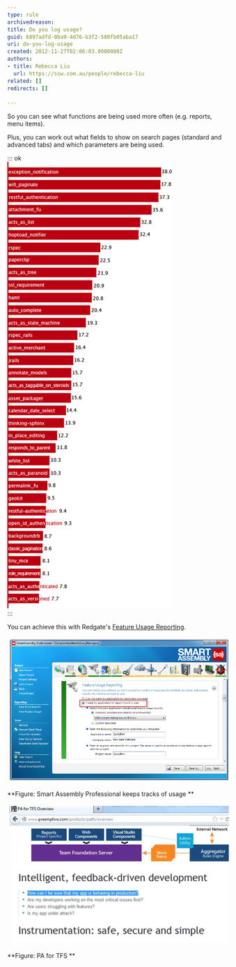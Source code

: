 ```yaml
---
type: rule
archivedreason: 
title: Do you log usage?
guid: 6897adfd-0ba9-4d76-b3f2-580fb05aba17
uri: do-you-log-usage
created: 2012-11-27T02:06:03.0000000Z
authors:
- title: Rebecca Liu
  url: https://ssw.com.au/people/rebecca-liu
related: []
redirects: []

---
```


So you can see what functions are being used more often (e.g. reports, menu items).

<!--endintro-->
 Plus, you can work out what fields to show on search pages (standard and advanced tabs) and which parameters are being used. 

::: ok  
![Figure: Keep track of what terms are searched most often](../../assets/GoodLogUsage.png)  
:::

You can achieve this with Redgate's [Feature Usage Reporting](http://www.red-gate.com/products/dotnet-development/smartassembly/).
<dl class="ssw15-rteElement-ImageArea"><img alt="logusage-smartassembly.png" src="logusage-smartassembly.png" style="margin:5px;width:650px;"></dl> **Figure: Smart Assembly Professional keeps tracks of usage
** <dl class="ssw15-rteElement-ImageArea"><img alt="logusage-pafortfs.jpg" src="logusage-pafortfs.jpg" style="margin:5px;width:650px;"></dl> **Figure: PA for TFS
**

